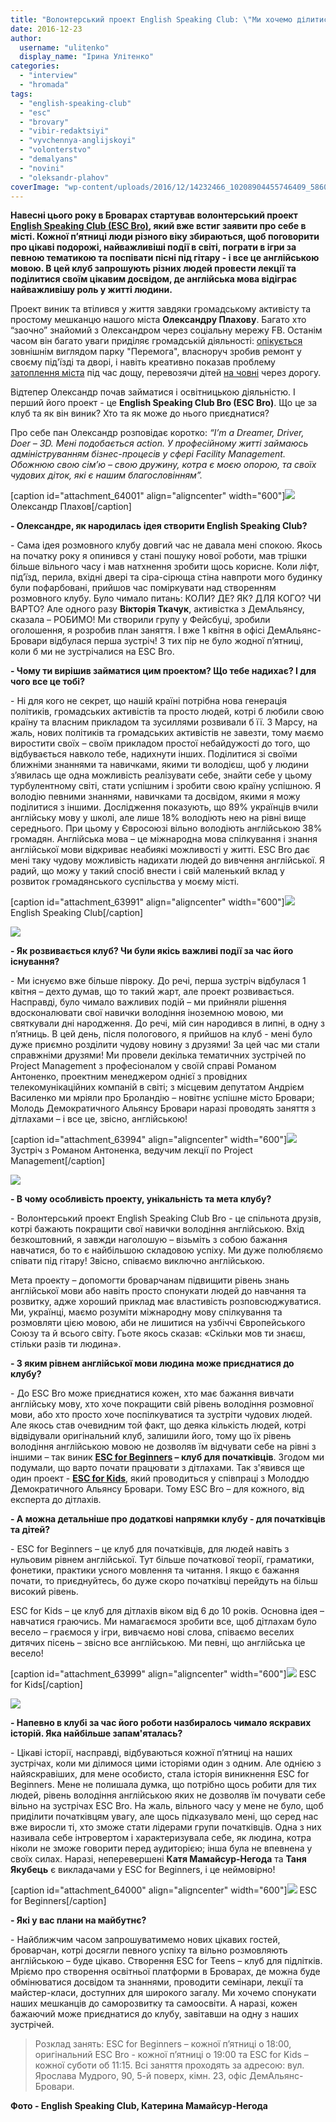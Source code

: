 ```yaml
---
title: "Волонтерський проект English Speaking Club: \"Ми хочемо ділитися своїми знаннями та надихати людей вчити англійську\""
date: 2016-12-23
author: 
  username: "ulitenko"
  display_name: "Ірина Улітенко"
categories: 
  - "interview"
  - "hromada"
tags: 
  - "english-speaking-club"
  - "esc"
  - "brovary"
  - "vibir-redaktsiyi"
  - "vyvchennya-anglijskoyi"
  - "volonterstvo"
  - "demalyans"
  - "novini"
  - "oleksandr-plahov"
coverImage: "wp-content/uploads/2016/12/14232466_10208904455746409_5860486126832423039_n-e1482163532363.jpg"
---
```


**Навесні цього року в Броварах стартував волонтерський проект [English Speaking Club (ESC Bro)](https://www.facebook.com/groups/1734938140051576/), який вже встиг заявити про себе в місті. Кожної п’ятниці люди різного віку збираються, щоб поговорити про цікаві подорожі, найважливіші події в світі, пограти в ігри за певною тематикою та поспівати пісні під гітару - і все це англійською мовою. В цей клуб запрошують різних людей провести лекції та поділитися своїм цікавим досвідом, де англійська мова відіграє найважливішу роль у житті людини.**

Проект виник та втілився у життя завдяки громадському активісту та простому мешканцю нашого міста **Олександру Плахову**. Багато хто “заочно” знайомий з Олександром через соціальну мережу FB. Останім часом він багато уваги приділяє громадській діяльності: [опікується](https://mpz.brovary.org/oleksandr-plahov-ya-hochu-bachiti-brovari-priyemnim-i-komfortnim-mistom/) зовнішнім виглядом парку "Перемога", власноруч зробив ремонт у своєму під'їзді та дворі, і навіть креативно показав проблему [затоплення міста](https://mpz.brovary.org/brovary-zatopylo-po-sami-vintsya-foto-video/) під час дощу, перевозячи дітей [на човні](https://mpz.brovary.org/u-brovarah-vlashtuvaly-perepravu-na-chovni-cherez-vulytsyu-grushevskogo-fotoreportazh/) через дорогу.

Відтепер Олександр почав займатися і освітницькою діяльністю. І перший його проект - це **English Speaking Club Bro (ESC Bro)**. Що це за клуб та як він виник? Хто та як може до нього приєднатися?

Про себе пан Олександр розповідає коротко: _“I’m a Dreamer, Driver, Doer – 3D. Мені подобається action. У професійному житті займаюсь адмініструванням бізнес-процесів у сфері Facility Management. Обожнюю свою сім’ю – свою дружину, котра є моєю опорою, та своїх чудових діток, які є нашим благословінням”._

\[caption id="attachment\_64001" align="aligncenter" width="600"\][![](https://mpz.brovary.org/wp-content/uploads/2016/12/14237593_10208904428985740_7702808243746230648_n.jpg)](https://mpz.brovary.org/wp-content/uploads/2016/12/14237593_10208904428985740_7702808243746230648_n.jpg) Олександр Плахов\[/caption\]

**\- Олександре, як народилась ідея створити English Speaking Club?**

\- Сама ідея розмовного клубу довгий час не давала мені спокою. Якось на початку року я опинився у стані пошуку нової роботи, мав трішки більше вільного часу і мав натхнення зробити щось корисне. Коли ліфт, під’їзд, перила, вхідні двері та сіра-сірюща стіна навпроти мого будинку були пофарбовані, прийшов час поміркувати над створенням розмовного клубу. Було чимало питань: КОЛИ? ДЕ? ЯК? ДЛЯ КОГО? ЧИ ВАРТО? Але одного разу **Вікторія Ткачук**, активістка з ДемАльянсу, сказала – РОБИМО! Ми створили групу у Фейсбуці, зробили оголошення, я розробив план заняття. І вже 1 квітня в офісі ДемАльянс-Бровари відбулася перша зустріч! З тих пір не було жодної п’ятниці, коли б ми не зустрічалися на ESC Bro.

**\- Чому ти вирішив займатися цим проектом? Що тебе надихає? І для чого все це тобі?**

\- Ні для кого не секрет, що нашій країні потрібна нова генерація політиків, громадських активістів та просто людей, котрі б любили свою країну та власним прикладом та зусиллями розвивали б її. З Марсу, на жаль, нових політиків та громадських активістів не завезти, тому маємо виростити своїх – своїм прикладом простої небайдужості до того, що відбувається навколо тебе, надихнути інших. Поділитися зі своїми ближніми знаннями та навичками, якими ти володієш, щоб у людини з’явилась ще одна можливість реалізувати себе, знайти себе у цьому турбулентному світі, стати успішним і зробити свою країну успішною. Я володію певними знаннями, навичками та досвідом, якими я можу поділитися з іншими. Дослідження показують, що 89% українців вчили англійську мову у школі, але лише 18% володіють нею на рівні вище середнього. При цьому у Євросоюзі вільно володіють англійською 38% громадян. Англійська мова – це міжнародна мова спілкування і знання англійської мови відкриває неабиякі можливості у житті. ESC Bro дає мені таку чудову можливість надихати людей до вивчення англійської. Я радий, що можу у такий спосіб внести і свій маленький вклад у розвиток громадянського суспільства у моєму місті.

\[caption id="attachment\_63991" align="aligncenter" width="600"\][![](https://mpz.brovary.org/wp-content/uploads/2016/12/14317500_10208904456266422_5889962475490070749_n.jpg)](https://mpz.brovary.org/wp-content/uploads/2016/12/14317500_10208904456266422_5889962475490070749_n.jpg) English Speaking Club\[/caption\]

[![](https://mpz.brovary.org/wp-content/uploads/2016/12/14264048_10208904442906088_5476129009119711900_n.jpg)](https://mpz.brovary.org/wp-content/uploads/2016/12/14264048_10208904442906088_5476129009119711900_n.jpg)

**\- Як розвивається клуб? Чи були якісь важливі події за час його існування?**

\- Ми існуємо вже більше півроку. До речі, перша зустріч відбулася 1 квітня – дехто думав, що то такий жарт, але проект розвивається. Насправді, було чимало важливих подій – ми прийняли рішення вдосконалювати свої навички володіння іноземною мовою, ми святкували дні народження. До речі, мій син народився в липні, в одну з п’ятниць. В цей день, після пологового, я прийшов на клуб - мені було дуже приємно розділити чудову новину з друзями! За цей час ми стали справжніми друзями! Ми провели декілька тематичних зустрічей по Project Management з професіоналом у своїй справі Романом Антоненко, проектним менеджером однієї з провідних телекомунікаційних компаній в світі; з місцевим депутатом Андрієм Василенко ми мріяли про Броландію – новітнє успішне місто Бровари; Молодь Демократичного Альянсу Бровари наразі проводять заняття з дітлахами – і все це, звісно, англійською!

\[caption id="attachment\_63994" align="aligncenter" width="600"\][![](https://mpz.brovary.org/wp-content/uploads/2016/12/14713726_1204907009582198_886184178867568794_n.jpg)](https://mpz.brovary.org/wp-content/uploads/2016/12/14713726_1204907009582198_886184178867568794_n.jpg) Зустріч з Романом Антоненка, ведучим лекції по Project Management\[/caption\]

[![](https://mpz.brovary.org/wp-content/uploads/2016/12/14222124_10208904472426826_2944698095361833853_n.jpg)](https://mpz.brovary.org/wp-content/uploads/2016/12/14222124_10208904472426826_2944698095361833853_n.jpg)

**\- В чому особливість проекту, унікальність та мета клубу?**

\- Волонтерський проект English Speaking Club Bro - це спільнота друзів, котрі бажають покращити свої навички володіння англійською. Вхід безкоштовний, я завжди наголошую – візьміть з собою бажання навчатися, бо то є найбільшою складовою успіху. Ми дуже полюбляємо співати під гітару! Звісно, співаємо виключно англійською.

Мета проекту – допомогти броварчанам підвищити рівень знань англійської мови або навіть просто спонукати людей до навчання та розвитку, адже хороший приклад має властивість розповсюджуватися. Ми, українці, маємо розуміти міжнародну мову спілкування та розмовляти цією мовою, аби не лишитися на узбіччі Європейського Союзу та й всього світу. Гьоте якось сказав: «Скільки мов ти знаєш, стільки разів ти людина».

**\- З яким рівнем англійської мови людина може приєднатися до клубу?**  

\- До ESC Bro може приєднатися кожен, хто має бажання вивчати англійську мову, хто хоче покращити свій рівень володіння розмовної мови, або хто просто хоче поспілкуватися та зустріти чудових людей. Але якось став очевидним той факт, що деяка кількість людей, котрі відвідували оригінальний клуб, залишили його, тому що їх рівень володіння англійською мовою не дозволяв їм відчувати себе на рівні з іншими – так виник **[ESC for Beginners](https://www.facebook.com/groups/1815042808779322/?fref=ts) – клуб для початківців**. Згодом ми подумали, що варто почати працювати з дітлахами. Так з'явився ще один проект - [**ESC for Kids**](https://www.facebook.com/groups/1440568919291950/?fref=ts), який проводиться у співпраці з Молоддю Демократичного Альянсу Бровари. Тому ESC Bro – для кожного, від експерта до дітлахів.

**\- А можна детальніше про додаткові напрямки клубу - для початківців та дітей?**

\- ESC for Beginners – це клуб для початківців, для людей навіть з нульовим рівнем англійської. Тут більше початкової теорії, граматики, фонетики, практики усного мовлення та читання. І якщо є бажання почати, то приєднуйтесь, бо дуже скоро початківці перейдуть на більш високий рівень.

ESC for Kids – це клуб для дітлахів віком від 6 до 10 років. Основна ідея – навчатися граючись. Ми намагаємося зробити все, щоб дітлахам було весело – граємося у ігри, вивчаємо нові слова, співаємо веселих дитячих пісень – звісно все англійською. Ми певні, що англійська це весело!

\[caption id="attachment\_63999" align="aligncenter" width="600"\][![](https://mpz.brovary.org/wp-content/uploads/2016/12/14976846_936791143087364_6891772984183375596_o.jpg)](https://mpz.brovary.org/wp-content/uploads/2016/12/14976846_936791143087364_6891772984183375596_o.jpg) ESC for Kids\[/caption\]

[![](https://mpz.brovary.org/wp-content/uploads/2016/12/14907102_1220529911353241_6040829891519560064_n.jpg)](https://mpz.brovary.org/wp-content/uploads/2016/12/14907102_1220529911353241_6040829891519560064_n.jpg)

**\- Напевно в клубі за час його роботи назбиралось чимало яскравих історій. Яка найбільше запам'яталась?**

\- Цікаві історії, насправді, відбуваються кожної п’ятниці на наших зустрічах, коли ми ділимося цими історіями один з одним. Але однією з найяскравіших, для мене особисто, стала історія виникнення ESC for Beginners. Мене не полишала думка, що потрібно щось робити для тих людей, рівень володіння англійською яких не дозволяв їм почувати себе вільно на зустрічах ESC Bro. На жаль, вільного часу у мене не було, щоб приділити початківцям увагу, але щось підказувало мені, що серед нас вже виросли ті, хто зможе стати лідерами групи початківців. Одна з них називала себе інтровертом і характеризувала себе, як людина, котра ніколи не зможе говорити перед аудиторією; інша була не впевнена у своїх силах. Наразі, неперевершені **Катя Мамайсур-Негода** та **Таня Якубець** є викладачами у ESC for Beginners, і це неймовірно!

\[caption id="attachment\_64000" align="aligncenter" width="600"\][![](https://mpz.brovary.org/wp-content/uploads/2016/12/14917232_10209413992164501_4965369153936633620_o.jpg)](https://mpz.brovary.org/wp-content/uploads/2016/12/14917232_10209413992164501_4965369153936633620_o.jpg) ESC for Beginners\[/caption\]

**\- Які у вас плани на майбутнє?**

\- Найближчим часом запрошуватимемо нових цікавих гостей, броварчан, котрі досягли певного успіху та вільно розмовляють англійською – буде цікаво. Створення ESC for Teens – клуб для підлітків. Мріємо про створення освітньої платформи в Броварах, де можна буде обмінюватися досвідом та знаннями, проводити семінари, лекції та майстер-класи, доступних для широкого загалу. Ми хочемо спонукати наших мешканців до саморозвитку та самоосвіти. А наразі, кожен бажаючий може приєднатися до клубу, завітавши на одну з наших зустрічей.

> Розклад занять: ESC for Beginners – кожної п’ятниці о 18:00, оригінальний ESC Bro - кожної п’ятниці о 19:00 та ESC for Kids – кожної суботи об 11:15. Всі заняття проходять за адресою: вул. Ярослава Мудрого, 90, 5-й поверх, кімн. 23, офіс ДемАльянс-Бровари.

**Фото - English Speaking Club, Катерина Мамайсур-Негода**

